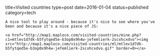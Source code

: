 title=Visited countries
type=post
date=2016-01-04
status=published
category=tech
~~~~~~
A nice tool to play around - because it's nice to see where you've been and because it's a nice piece of JS:

<a href="http://map1.maploco.com/visited-countries/mine.php?c1=mtlev1d7dk-b5fytqed5e-b3op0x9h4w-jefemlierk-2scxhcxdvo"><img src="http://map1.maploco.com/visited-countries/ml/mtlev1d7dk-b5fytqed5e-b3op0x9h4w-jefemlierk-2scxhcxdvo.gif" border=0></a>